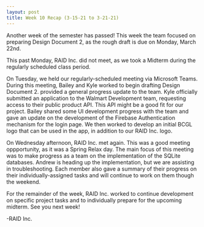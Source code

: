 ```yaml
---
layout: post
title: Week 10 Recap (3-15-21 to 3-21-21)
---
```


Another week of the semester has passed! This week the team focused on preparing Design Document 2, as the rough draft is due on Monday, March 22nd.  

This past Monday, RAID Inc. did not meet, as we took a Midterm during the regularly scheduled class period.  

On Tuesday, we held our regularly-scheduled meeting via Microsoft Teams. During this meeting, Bailey and Kyle worked to begin drafting Design Document 2. provided a general progress update to the team. Kyle officially submitted an application to the Walmart Development team, requesting access to their public product API. This API might be a good fit for our project. Bailey shared some UI development progress with the team and gave an update on the development of the Firebase Authentication mechanism for the login page. We then worked to develop an initial BCGL logo that can be used in the app, in addition to our RAID Inc. logo.

On Wednesday afternoon, RAID Inc. met again. This was a good meeting oppportunity, as it was a Spring Relax day. The main focus of this meeting was to make progress as a team on the implementation of the SQLite databases. Andrew is heading up the implementation, but we are assisting in troubleshooting. Each member also gave a summary of their progress on their individually-assigned tasks and will continue to work on them though the weekend.

For the remainder of the week, RAID Inc. worked to continue development on specific project tasks and to individually prepare for the upcoming midterm. See you next week!

-RAID Inc.
